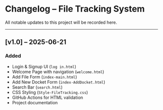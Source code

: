 # Changelog – File Tracking System

All notable updates to this project will be recorded here.

---

## [v1.0] – 2025-06-21
### Added
- Login & Signup UI (`log in.html`)
- Welcome Page with navigation (`welcome.html`)
- Add File Form (`index-main.html`)
- Add New Docket Form (`index-AddDocket.html`)
- Search Bar (`search.html`)
- CSS Styling (`Style-FileTracking.css`)
- GitHub Actions for HTML validation
- Project documentation
